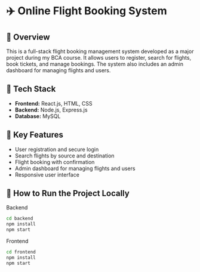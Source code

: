 # ✈️ Online Flight Booking System

## 📌 Overview
This is a full-stack flight booking management system developed as a major project during my BCA course. It allows users to register, search for flights, book tickets, and manage bookings. The system also includes an admin dashboard for managing flights and users.

## 🔧 Tech Stack
- **Frontend:** React.js, HTML, CSS
- **Backend:** Node.js, Express.js
- **Database:** MySQL

## 🎯 Key Features
- User registration and secure login
- Search flights by source and destination
- Flight booking with confirmation
- Admin dashboard for managing flights and users
- Responsive user interface

## 🚀 How to Run the Project Locally

Backend
```bash
cd backend
npm install
npm start
```
Frontend
```bash
cd frontend
npm install
npm start

